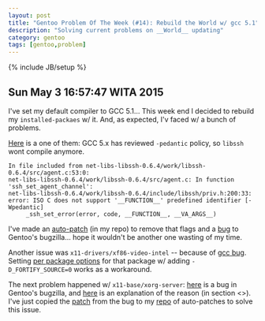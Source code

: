 ```yaml
---
layout: post
title: "Gentoo Problem Of The Week (#14): Rebuild the World w/ gcc 5.1"
description: "Solving current problems on __World__ updating"
category: gentoo
tags: [gentoo,problem]
---
```

{% include JB/setup %}

Sun May  3 16:57:47 WITA 2015
-----------------------------

I've set my default compiler to GCC 5.1… This week end I decided to rebuild my `installed-packaes` w/ it.
And, as expected, I'v faced w/ a bunch of problems.

[Here][1] is a one of them:
GCC 5.x has reviewed `-pedantic` policy, so `libssh` wont compile anymore.

    In file included from net-libs-libssh-0.6.4/work/libssh-0.6.4/src/agent.c:53:0:
    net-libs-libssh-0.6.4/work/libssh-0.6.4/src/agent.c: In function 'ssh_set_agent_channel':
    net-libs-libssh-0.6.4/work/libssh-0.6.4/include/libssh/priv.h:200:33: error: ISO C does not support '__FUNCTION__' predefined identifier [-Wpedantic]
         _ssh_set_error(error, code, __FUNCTION__, __VA_ARGS__)

I've made an [auto-patch][2] (in my repo) to remove that flags and a [bug][3] to Gentoo's bugzilla… hope it wouldn't be
another one wasting of my time.

Another issue was `x11-drivers/xf86-video-intel` -- because of [gcc bug][4]. Setting [per package options][5] for that package
w/ adding `-D_FORTIFY_SOURCE=0` works as a workaround.

The next problem happened w/ `x11-base/xorg-server`: [here][6] is a bug in Gentoo's bugzilla, and [here][7] is an explanation of the reason
(in section <<Preprocessor issues>>).
I've just copied the [patch][8] from the bug to my [repo][9] of auto-patches to solve this issue.

[1]: http://lists.freebsd.org/pipermail/freebsd-ports-bugs/2015-February/302737.html
[2]: https://github.com/zaufi/paludis-autopatches/blob/master/ebuild_unpack_post/net-libs/libssh-0.6.4/libssh-0.6.4-gcc-5.x-dont-use-padantic.patch
[3]: https://bugs.gentoo.org/show_bug.cgi?id=548468
[4]: https://gcc.gnu.org/bugzilla/show_bug.cgi?id=65873
[5]: https://github.com/zaufi/paludis-config/blob/hardware/notebook/MSI-GP60-2PE-Leopard/env.conf.d/no_FORTIFY_SOURCE.conf
[6]: https://bugs.gentoo.org/show_bug.cgi?id=546744
[7]: https://gcc.gnu.org/gcc-5/porting_to.html
[8]: https://546744.bugs.gentoo.org/attachment.cgi?id=401326
[9]: https://github.com/zaufi/paludis-autopatches/tree/master/ebuild_unpack_post/x11-base/xorg-server-1.17.1-r1

